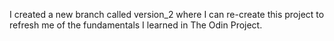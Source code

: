 I created a new branch called version_2 where I can re-create this project to refresh me of the fundamentals I learned in The Odin Project.